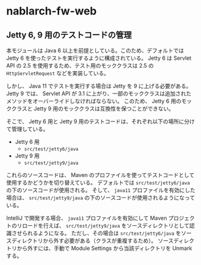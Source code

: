 # nablarch-fw-web 

## Jetty 6, 9 用のテストコードの管理

本モジュールは Java 6 以上を前提としている。このため、デフォルトでは Jetty 6 を使ったテストを実行するように構成されている。
Jetty 6 は Servlet API の 2.5 を使用するため、テスト用のモッククラスは 2.5 の `HttpServletRequest` などを実装している。

しかし、 Java 11 でテストを実行する場合は Jetty を 9 に上げる必要がある。
Jetty 9 では、 Servlet API が 3.1 に上がり、一部のモッククラスは追加されたメソッドをオーバーライドしなければならない。
このため、 Jetty 6 用のモッククラスと Jetty 9 用のモッククラスは互換性を保つことができない。

そこで、 Jetty 6 用と Jetty 9 用のテストコードは、それぞれ以下の場所に分けて管理している。

- Jetty 6 用
  - `src/test/jetty6/java`
- Jetty 9 用
  - `src/test/jetty9/java`

これらのソースコードは、 Maven のプロファイルを使ってテストコードとして使用するかどうかを切り替えている。
デフォルトでは `src/test/jetty6/java` の下のソースコードが使用される。
そして、 `java11` プロファイルを有効にした場合は、 `src/test/jetty9/java` の下のソースコードが使用されるようになっている。

IntelliJ で開発する場合、 `java11` プロファイルを有効にして Maven プロジェクトのリロードを行えば、 `src/test/jetty9/java` をソースディレクトリとして認識させられるようになる。
ただし、その場合は `src/test/jetty6/java` をソースディレクトリから外す必要がある（クラスが重複するため）。
ソースディレクトリから外すには、手動で Module Settings から当該ディレクトリを Unmark する。
